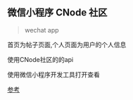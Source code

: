 ## 微信小程序 CNode 社区

> wechat app

首页为帖子页面,个人页面为用户的个人信息

使用CNode社区的的api

使用微信小程序开发工具打开查看

[参考](https://cnodejs.org/topic/57ea257b3670ca3f44c5beb6)